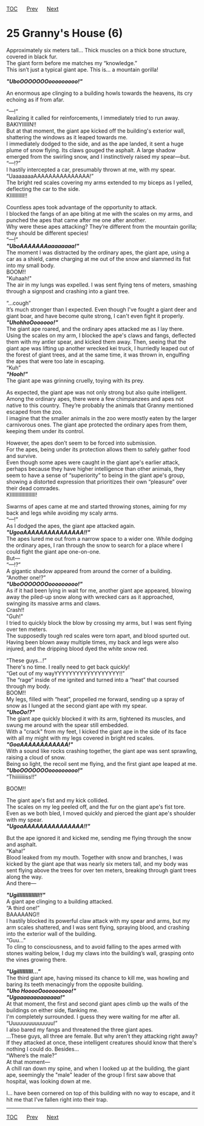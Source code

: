 [TOC](../readme.md)&nbsp;&nbsp;&nbsp;&nbsp;&nbsp;&nbsp;[Prev](section_0024.md)&nbsp;&nbsp;&nbsp;&nbsp;&nbsp;&nbsp;[Next](section_0026.md)



# 25 Granny's House (6)

Approximately six meters tall… Thick muscles on a thick bone structure,
covered in black fur.  
The giant form before me matches my “knowledge.”  
This isn’t just a typical giant ape. This is… a mountain gorilla!  
  
***"UboOOOOOOOooooooooo!"***  
  
An enormous ape clinging to a building howls towards the heavens, its
cry echoing as if from afar.  
  
“—!”  
Realizing it called for reinforcements, I immediately tried to run
away.  
BAKIYIIIIIN!!  
But at that moment, the giant ape kicked off the building's exterior
wall, shattering the windows as it leaped towards me.  
I immediately dodged to the side, and as the ape landed, it sent a huge
plume of snow flying. Its claws gouged the asphalt. A large shadow
emerged from the swirling snow, and I instinctively raised my
spear—but.  
“—!?”  
I hastily intercepted a car, presumably thrown at me, with my spear.  
“UaaaaaaaAAAAAAAAAAAAAAA!”  
The bright red scales covering my arms extended to my biceps as I
yelled, deflecting the car to the side.  
KIIIIIIIIII!!  
  
Countless apes took advantage of the opportunity to attack.  
I blocked the fangs of an ape biting at me with the scales on my arms,
and punched the apes that came after me one after another.  
Why were these apes attacking? They’re different from the mountain
gorilla; they should be different species!  
“—!”  
***"UboAAAAAAAaaaaaaaa!"***  
The moment I was distracted by the ordinary apes, the giant ape, using a
car as a shield, came charging at me out of the snow and slammed its
fist into my small body.  
BOOM!!  
"Kuhaah!"  
The air in my lungs was expelled. I was sent flying tens of meters,
smashing through a signpost and crashing into a giant tree.  
  
“...cough”  
It’s much stronger than I expected. Even though I've fought a giant deer
and giant boar, and have become quite strong, I can't even fight it
properly.  
***"UhohhoOoooooo!"***  
The giant ape roared, and the ordinary apes attacked me as I lay
there.  
Using the scales on my arm, I blocked the ape's claws and fangs,
deflected them with my antler spear, and kicked them away. Then, seeing
that the giant ape was lifting up another wrecked kei truck, I hurriedly
leaped out of the forest of giant trees, and at the same time, it was
thrown in, engulfing the apes that were too late in escaping.  
“Kuh”  
***"Hooh!"***  
The giant ape was grinning cruelly, toying with its prey.  
  
As expected, the giant ape was not only strong but also quite
intelligent.  
Among the ordinary apes, there were a few chimpanzees and apes not
native to this country. They’re probably the animals that Granny
mentioned escaped from the zoo.  
I imagine that the smaller animals in the zoo were mostly eaten by the
larger carnivorous ones. The giant ape protected the ordinary apes from
them, keeping them under its control.  
  
However, the apes don’t seem to be forced into submission.  
For the apes, being under its protection allows them to safely gather
food and survive.  
Even though some apes were caught in the giant ape's earlier attack,
perhaps because they have higher intelligence than other animals, they
seem to have a sense of “superiority” to being in the giant ape's group,
showing a distorted expression that prioritizes their own “pleasure”
over their dead comrades.  
KIIIIIIIIIIIIIIIIII!  
  
Swarms of apes came at me and started throwing stones, aiming for my
back and legs while avoiding my scaly arms.  
“—!”  
As I dodged the apes, the giant ape attacked again.  
***"UgoaAAAAAAAAAAAAAAA!!"***  
The apes lured me out from a narrow space to a wider one. While dodging
the ordinary apes, I ran through the snow to search for a place where I
could fight the giant ape one-on-one.  
But—  
“—!?”  
A gigantic shadow appeared from around the corner of a building.  
“Another one!?”  
***"UboOOOOOOOooooooooo!"***  
As if it had been lying in wait for me, another giant ape appeared,
blowing away the piled-up snow along with wrecked cars as it approached,
swinging its massive arms and claws.  
Crash!!  
"Guh!"  
I tried to quickly block the blow by crossing my arms, but I was sent
flying over ten meters.  
The supposedly tough red scales were torn apart, and blood spurted out.
Having been blown away multiple times, my back and legs were also
injured, and the dripping blood dyed the white snow red.  
  
“These guys…!”  
There's no time. I really need to get back quickly!  
“Get out of my wayYYYYYYYYYYYYYYYYYY!!”  
The “rage” inside of me ignited and turned into a “heat” that coursed
through my body.  
BOOM!!  
My legs, filled with “heat”, propelled me forward, sending up a spray of
snow as I lunged at the second giant ape with my spear.  
***"UhoOo!?"***  
The giant ape quickly blocked it with its arm, tightened its muscles,
and swung me around with the spear still embedded.  
With a "crack" from my feet, I kicked the giant ape in the side of its
face with all my might with my legs covered in bright red scales.  
***"GoaAAAAAAAAAAAA!"***  
With a sound like rocks crashing together, the giant ape was sent
sprawling, raising a cloud of snow.  
Being so light, the recoil sent me flying, and the first giant ape
leaped at me.  
***"UboOOOOOOOooooooooo!"***  
“Thiiiiiiiiss!!”  
  
BOOM!!  
  
The giant ape's fist and my kick collided.  
The scales on my leg peeled off, and the fur on the giant ape's fist
tore. Even as we both bled, I moved quickly and pierced the giant ape's
shoulder with my spear.  
***"UgoaAAAAAAAAAAAAAAA!!"***  
  
But the ape ignored it and kicked me, sending me flying through the snow
and asphalt.  
“Kaha!”  
Blood leaked from my mouth. Together with snow and branches, I was
kicked by the giant ape that was nearly six meters tall, and my body was
sent flying above the trees for over ten meters, breaking through giant
trees along the way.  
And there—  
  
***"UgiIIIIIIIIIIIIII!!"***  
A giant ape clinging to a building attacked.  
“A third one!”  
BAAAAANG!!  
I hastily blocked its powerful claw attack with my spear and arms, but
my arm scales shattered, and I was sent flying, spraying blood, and
crashing into the exterior wall of the building.  
“Guu…”  
To cling to consciousness, and to avoid falling to the apes armed with
stones waiting below, I dug my claws into the building’s wall, grasping
onto the vines growing there.  
  
***"UgiIIIIIIIIII…"***  
The third giant ape, having missed its chance to kill me, was howling
and baring its teeth menacingly from the opposite building.  
***"Uho HooooOooooooooo!"***  
***"Ugaaaaaaaaaaaaa!"***  
At that moment, the first and second giant apes climb up the walls of
the buildings on either side, flanking me.  
I'm completely surrounded. I guess they were waiting for me after all.  
“Uuuuuuuuuuuuuu!”  
I also bared my fangs and threatened the three giant apes.  
…These guys, all three are female. But why aren't they attacking right
away? If they attacked at once, these intelligent creatures should know
that there's nothing I could do. Besides...  
“Where’s the male?”  
At that moment—  
A chill ran down my spine, and when I looked up at the building, the
giant ape, seemingly the "male" leader of the group I first saw above
that hospital, was looking down at me.  
  
I… have been cornered on top of this building with no way to escape, and
it hit me that I’ve fallen right into their trap.  
  
  
  


---
[TOC](../readme.md)&nbsp;&nbsp;&nbsp;&nbsp;&nbsp;&nbsp;[Prev](section_0024.md)&nbsp;&nbsp;&nbsp;&nbsp;&nbsp;&nbsp;[Next](section_0026.md)

